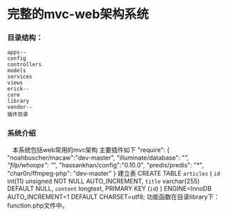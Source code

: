 完整的mvc-web架构系统
=====
### 目录结构： 
    apps--   
    config
    controllers  
    models   
    services   
    views   
    erick--  
    core   
    library   
    vendor--  
    插件目录   
### 系统介绍
    本系统包括web常用的mvc架构
    主要插件如下
    "require": {
    "noahbuscher/macaw":"dev-master",
    "illuminate/database": "*",
    "filp/whoops": "*",
    "hassankhan/config":"0.10.0",
    "predis/predis": "*",
    "char0n/ffmpeg-php": "dev-master"
    }
    建立表
    CREATE TABLE `articles` (
    `id` int(11) unsigned NOT NULL AUTO_INCREMENT,
    `title` varchar(255) DEFAULT NULL,
    `content` longtext,
    PRIMARY KEY (`id`)
    ) ENGINE=InnoDB AUTO_INCREMENT=1 DEFAULT CHARSET=utf8;
    功能函数在目录library下：function.php文件中。
